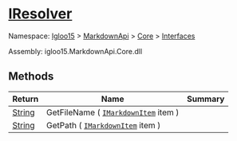# [IResolver](./IResolver.md)

Namespace: [Igloo15]() > [MarkdownApi]() > [Core](./../README.md) > [Interfaces](./README.md)

Assembly: igloo15.MarkdownApi.Core.dll


## Methods

| Return | Name | Summary | 
| --- | --- | --- | 
| [String](https://docs.microsoft.com/en-us/dotnet/api/System.String) | GetFileName ( [`IMarkdownItem`](./IMarkdownItem.md) item ) |  | 
| [String](https://docs.microsoft.com/en-us/dotnet/api/System.String) | GetPath ( [`IMarkdownItem`](./IMarkdownItem.md) item ) |  | 


